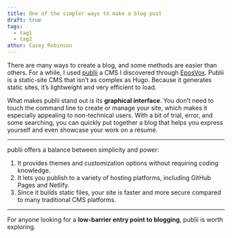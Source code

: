 ```yaml
---
title: One of the simpler ways to make a blog post
draft: true
tags:
  - tag1
  - tag2
athur: Casey Robinson
---
```

There are many ways to create a blog, and some methods are easier than others. For a while, I used [publii](https://getpublii.com/) a CMS I discovered through [EposVox](https://www.youtube.com/@EposVox). Publii is a static-site CMS that isn’t as complex as Hugo. Because it generates static sites, it’s lightweight and very efficient to load.

What makes publii stand out is its **graphical interface**. You don’t need to touch the command line to create or manage your site, which makes it especially appealing to non-technical users. With a bit of trial, error, and some searching, you can quickly put together a blog that helps you express yourself and even showcase your work on a résumé.

---

publii offers a balance between simplicity and power:
1. It provides themes and customization options without requiring coding knowledge.
2. It lets you publish to a variety of hosting platforms, including GitHub Pages and Netlify.
3. Since it builds static files, your site is faster and more secure compared to many traditional CMS platforms.
---
For anyone looking for a **low-barrier entry point to blogging**, publii is worth exploring.